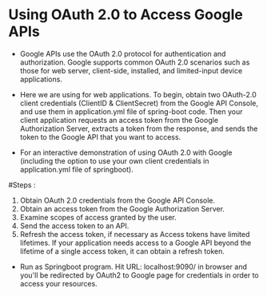 # Using OAuth 2.0 to Access Google APIs

- Google APIs use the OAuth 2.0 protocol for authentication and authorization. 
Google supports common OAuth 2.0 scenarios such as those for web server, client-side, installed, and limited-input device applications.

- Here we are using for web applications. To begin, obtain two OAuth-2.0 client credentials (ClientID & ClientSecret) from the Google API Console, 
and use them in application.yml file of spring-boot code. Then your client application requests an access token from the Google Authorization Server, 
extracts a token from the response, and sends the token to the Google API that you want to access. 

- For an interactive demonstration of using OAuth 2.0 with Google (including the option to use your own client credentials in application.yml file of springboot).

#Steps :
1. Obtain OAuth 2.0 credentials from the Google API Console.
2. Obtain an access token from the Google Authorization Server.
3. Examine scopes of access granted by the user.
4. Send the access token to an API.
5. Refresh the access token, if necessary as Access tokens have limited lifetimes.
If your application needs access to a Google API beyond the lifetime of a single access token, it can obtain a refresh token.

- Run as Springboot program.
 Hit URL: localhost:9090/ in browser and you'll be redirected by OAuth2 to Google page for credentials in order to access your resources.
